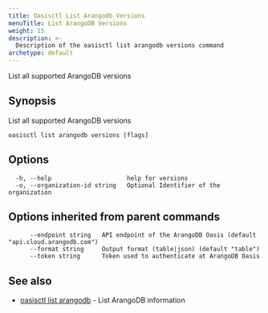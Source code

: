 ```yaml
---
title: Oasisctl List Arangodb Versions
menuTitle: List ArangoDB Versions
weight: 15
description: >-
  Description of the oasisctl list arangodb versions command
archetype: default
---
```

List all supported ArangoDB versions

## Synopsis

List all supported ArangoDB versions

```
oasisctl list arangodb versions [flags]
```

## Options

```
  -h, --help                     help for versions
  -o, --organization-id string   Optional Identifier of the organization
```

## Options inherited from parent commands

```
      --endpoint string   API endpoint of the ArangoDB Oasis (default "api.cloud.arangodb.com")
      --format string     Output format (table|json) (default "table")
      --token string      Token used to authenticate at ArangoDB Oasis
```

## See also

* [oasisctl list arangodb](list-arangodb.md)	 - List ArangoDB information

